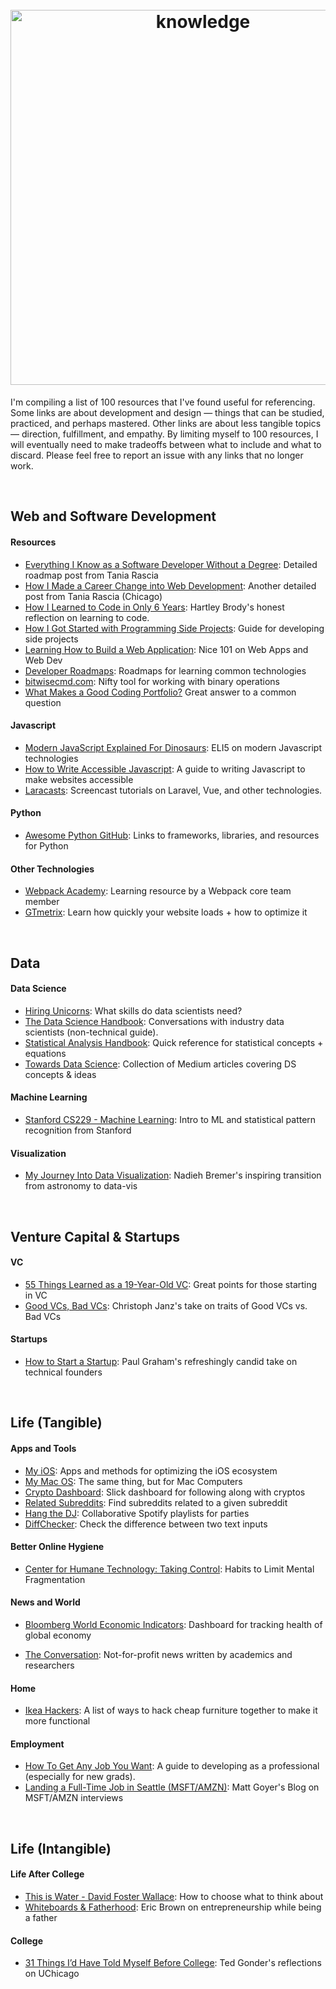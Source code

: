 <h1 align="center">
	<br>
	<img width="600" src="https://svgshare.com/i/L1q.svg" alt="knowledge">
	<br>
</h1>
I'm compiling a list of 100 resources that I've found useful for referencing. Some links are about development and design &mdash; things that can be studied, practiced, and perhaps mastered. Other links are about less tangible topics &mdash; direction, fulfillment, and empathy. By limiting myself to 100 resources, I will eventually need to make tradeoffs between what to include and what to discard. Please feel free to report an issue with any links that no longer work.

&nbsp;



## Web and Software Development

#### Resources

* [Everything I Know as a Software Developer Without a Degree](https://www.taniarascia.com/everything-i-know-as-a-software-developer-without-a-degree/): Detailed roadmap post from Tania Rascia 
* [How I Made a Career Change into Web Development](https://www.taniarascia.com/how-i-made-a-career-change-into-web-development/): Another detailed post from Tania Rascia (Chicago)
* [How I Learned to Code in Only 6 Years](https://blog.hartleybrody.com/learning-to-code/): Hartley Brody's honest reflection on learning to code.
* [How I Got Started with Programming Side Projects](https://antrikshy.com/blog/how-i-got-started-with-programming-side-projects): Guide for developing side projects
* [Learning How to Build a Web Application](https://medium.com/@rchang/learning-how-to-build-a-web-application-c5499bd15c8f): Nice 101 on Web Apps and Web Dev
* [Developer Roadmaps](https://roadmap.sh/): Roadmaps for learning common technologies
* [bitwisecmd.com](http://bitwisecmd.com/): Nifty tool for working with binary operations 
* [What Makes a Good Coding Portfolio?](https://www.reddit.com/r/cscareerquestions/comments/6hff4n/what_makes_a_good_coding_portfolio/diz5uzf?utm_source=share&utm_medium=web2x) Great answer to a common question

#### Javascript

* [Modern JavaScript Explained For Dinosaurs](https://medium.com/the-node-js-collection/modern-javascript-explained-for-dinosaurs-f695e9747b70): ELI5 on modern Javascript technologies
* [How to Write Accessible Javascript](https://benrobertson.io/accessibility/javascript-accessibility#2-plan-for-common-keyboard-interactions): A guide to writing Javascript to make websites accessible
* [Laracasts](https://laracasts.com/): Screencast tutorials on Laravel, Vue, and other technologies.

#### Python

* [Awesome Python GitHub](https://github.com/vinta/awesome-python): Links to frameworks, libraries, and resources for Python

#### Other Technologies

* [Webpack Academy](https://webpack.academy/): Learning resource by a Webpack core team member
* [GTmetrix](https://gtmetrix.com/): Learn how quickly your website loads + how to optimize it

&nbsp;



## Data

#### Data Science

* [Hiring Unicorns](https://technology.cloverhealth.com/hiring-unicorns-e2d23a186ea1#.qfxtddpib): What skills do data scientists need?
* [The Data Science Handbook](https://www.thedatasciencehandbook.com/): Conversations with industry data scientists (non-technical guide).
* [Statistical Analysis Handbook](http://www.statsref.com/HTML/index.html?binomial.html): Quick reference for statistical concepts + equations
* [Towards Data Science](https://towardsdatascience.com/): Collection of Medium articles covering DS concepts & ideas

#### Machine Learning

* [Stanford CS229 - Machine Learning](https://see.stanford.edu/Course/CS229):  Intro to ML and statistical pattern recognition from Stanford

#### Visualization

* [My Journey Into Data Visualization](https://www.visualcinnamon.com/2017/03/my-journey-into-dataviz): Nadieh Bremer's inspiring transition from astronomy to data-vis

&nbsp;



## Venture Capital & Startups

#### VC

* [55 Things Learned as a 19-Year-Old VC](https://medium.com/@tzhongg/55-things-learned-as-a-19-year-old-vc-6c54af2f0f89): Great points for those starting in VC
* [Good VCs, Bad VCs](http://christophjanz.blogspot.com/2014/11/good-vcs-bad-vcs.html): Christoph Janz's take on traits of Good VCs vs. Bad VCs

#### Startups

* [How to Start a Startup](http://paulgraham.com/start.html): Paul Graham's refreshingly candid take on technical founders

&nbsp;



## Life (Tangible)

#### Apps and Tools

* [My iOS](https://github.com/nikitavoloboev/my-ios): Apps and methods for optimizing the iOS ecosystem
* [My Mac OS](https://github.com/nikitavoloboev/my-mac-os): The same thing, but for Mac Computers
* [Crypto Dashboard](https://dashboard.crypto360.io/): Slick dashboard for following along with cryptos
* [Related Subreddits](https://anvaka.github.io/sayit/?query=): Find subreddits related to a given subreddit
* [Hang the DJ](https://hangthedj.app/): Collaborative Spotify playlists for parties
* [DiffChecker](https://www.diffchecker.com/): Check the difference between two text inputs

#### Better Online Hygiene

* [Center for Humane Technology: Taking Control](https://humanetech.com/resources/take-control/): Habits to Limit Mental Fragmentation

#### News and World

* [Bloomberg World Economic Indicators](https://www.bloomberg.com/graphics/world-economic-indicators-dashboard/): Dashboard for tracking health of global economy

* [The Conversation](https://theconversation.com/us): Not-for-profit news written by academics and researchers

#### Home

* [Ikea Hackers](https://www.ikeahackers.net/): A list of ways to hack cheap furniture together to make it more functional

#### Employment

* [How To Get Any Job You Want](https://dev.to/brandonskerritt/how-to-get-any-job-you-want-a-guide-to-employability-skills-1i3m): A guide to developing as a professional (especially for new grads).
* [Landing a Full-Time Job in Seattle (MSFT/AMZN)](http://blog.mattgoyer.com/stories/ftjobintinseattle.html): Matt Goyer's Blog on MSFT/AMZN interviews

&nbsp;



## Life (Intangible)

#### Life After College

* [This is Water - David Foster Wallace](https://www.youtube.com/watch?v=8CrOL-ydFMI): How to choose what to think about
* [Whiteboards & Fatherhood](https://medium.com/@ericbrwn/whiteboards-fatherhood-4fbe6c0bd9ef): Eric Brown on entrepreneurship while being a father  

#### College

* [31 Things I’d Have Told Myself Before College](http://blog.tedgonder.com/a-few-more-things-i-learned-in-college): Ted Gonder's reflections on UChicago



